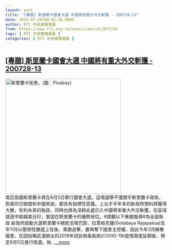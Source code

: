 ```yaml
---
layout: post
title: "[專題] 斯里蘭卡國會大選 中國將有重大外交斬獲 - 200728-13"
date: 2020-07-28T08:02:36.000Z
author: RTI 中央廣播電臺
from: https://www.rti.org.tw/news/view/id/2073794
tags: [ RTI 中央廣播電臺 ]
categories: [ RTI 中央廣播電臺 ]
---
```

<!--1595923356000-->
[[專題] 斯里蘭卡國會大選 中國將有重大外交斬獲 - 200728-13](https://www.rti.org.tw/news/view/id/2073794)
------

<div>
<img src="https://static.rti.org.tw/assets/thumbnails/2019/10/08/e555b80823330894cabf6406201e2bfd.jpg" width="360" alt="斯里蘭卡街景。(圖：Pixabay)" title="斯里蘭卡街景。(圖：Pixabay)"><br>南亞島國斯里蘭卡將在8月5日舉行國會大選，這場選舉不僅關乎斯里蘭卡政局，對美印日聯盟和中國來說，都具有指標性意義。上台才半年多的新政府預料將獲得大勝，有利未來的執政，同時也將為深耕此處已久中國帶來重大外交斬獲，在區域競逐中超越美日印，鞏固在斯里蘭卡的優勢地位。#請聽以下專題報導#為全面執政 新政府啟動大選斯里蘭卡總統戈塔巴耶．拉賈帕克薩(Gotabaya Rajapaksa)去年11月以壓倒性勝選上任後，乘勝追擊，要再奪下國會主控權，因此今年3月解散國會，在因俗稱武漢肺炎的2019年冠狀病毒疾病(COVID-19)疫情兩度延期後，預定8月5日進行改選。執...<a target="_blank" href="https://www.rti.org.tw/news/view/id/2073794">...more</a>
</div>
